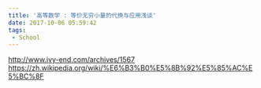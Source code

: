 ```yaml
---
title: '高等数学 : 等价无穷小量的代换与应用浅谈'
date: 2017-10-06 05:59:42
tags:
 - School
---
```


http://www.ivy-end.com/archives/1567
https://zh.wikipedia.org/wiki/%E6%B3%B0%E5%8B%92%E5%85%AC%E5%BC%8F
